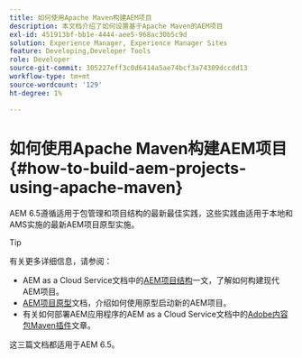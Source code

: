 ```yaml
---
title: 如何使用Apache Maven构建AEM项目
description: 本文档介绍了如何设置基于Apache Maven的AEM项目
exl-id: 451913bf-bb1e-4444-aee5-968ac30b5c9d
solution: Experience Manager, Experience Manager Sites
feature: Developing,Developer Tools
role: Developer
source-git-commit: 305227eff3c0d6414a5ae74bcf3a74309dccdd13
workflow-type: tm+mt
source-wordcount: '129'
ht-degree: 1%

---
```


# 如何使用Apache Maven构建AEM项目 {#how-to-build-aem-projects-using-apache-maven}

AEM 6.5遵循适用于包管理和项目结构的最新最佳实践，这些实践由适用于本地和AMS实施的最新AEM项目原型实施。

>[!TIP]
>
>有关更多详细信息，请参阅：
>
>* AEM as a Cloud Service文档中的[AEM项目结构](https://experienceleague.adobe.com/docs/experience-manager-cloud-service/implementing/developing/aem-project-content-package-structure.html?lang=zh-Hans)一文，了解如何构建现代AEM项目。
>* [AEM项目原型](https://experienceleague.adobe.com/docs/experience-manager-core-components/using/developing/archetype/overview.html?lang=zh-Hans)文档，介绍如何使用原型启动新的AEM项目。
>* 有关如何部署AEM应用程序的AEM as a Cloud Service文档中的[Adobe内容包Maven插件](https://experienceleague.adobe.com/docs/experience-manager-cloud-service/implementing/developer-tools/maven-plugin.html?lang=zh-Hans#developer-tools)文章。
>
>这三篇文档都适用于AEM 6.5。
